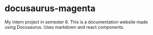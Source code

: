 # docusaurus-magenta
My intern project in semester 6.
This is a documentation website made using Docusaurus.
Uses markdown and react components.
